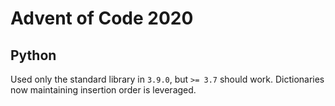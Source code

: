 # Advent of Code 2020

## Python

Used only the standard library in `3.9.0`, but `>= 3.7` should work.
Dictionaries now maintaining insertion order is leveraged.
